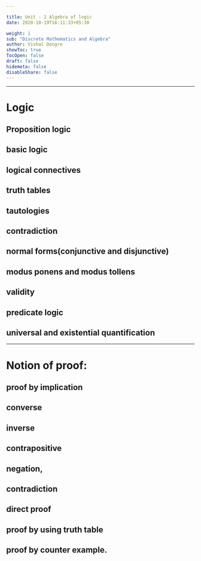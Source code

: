 ```yaml
---

title: Unit - 2 Algebra of logic
date: 2020-10-19T16:11:33+05:30

weight: 1
sub: "Discrete Mathematics and Algebra"
author: Vishal Dongre
showToc: true
TocOpen: false
draft: false
hidemeta: false
disableShare: false
---
```



---

# Logic
## Proposition logic
## basic logic
## logical connectives
## truth tables
## tautologies
## contradiction 
## normal forms(conjunctive and disjunctive)
## modus ponens and modus tollens
## validity
## predicate logic
## universal and existential quantification


---

# Notion of proof: 
## proof by implication
## converse
## inverse
## contrapositive
## negation,
## contradiction
## direct proof
## proof by using truth table
## proof by counter example.

